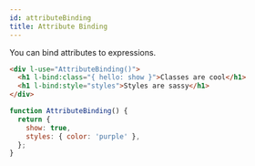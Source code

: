 ```yaml
---
id: attributeBinding
title: Attribute Binding
---
```


You can bind attributes to expressions.

```html
<div l-use="AttributeBinding()">
  <h1 l-bind:class="{ hello: show }">Classes are cool</h1>
  <h1 l-bind:style="styles">Styles are sassy</h1>
</div>
```

```javascript
function AttributeBinding() {
  return {
    show: true,
    styles: { color: 'purple' },
  };
}
```
